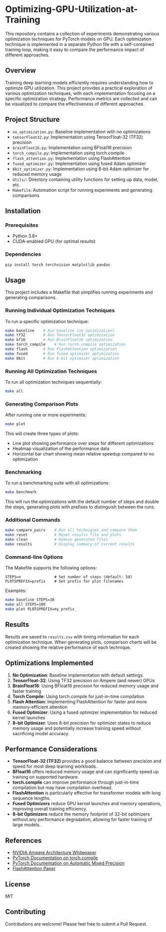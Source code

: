 # Optimizing-GPU-Utilization-at-Training

This repository contains a collection of experiments demonstrating various optimization techniques for PyTorch models on GPU. Each optimization technique is implemented in a separate Python file with a self-contained training loop, making it easy to compare the performance impact of different approaches.

## Overview

Training deep learning models efficiently requires understanding how to optimize GPU utilization. This project provides a practical exploration of various optimization techniques, with each implementation focusing on a specific optimization strategy. Performance metrics are collected and can be visualized to compare the effectiveness of different approaches.

## Project Structure

- `no_optimization.py`: Baseline implementation with no optimizations
- `tensorFloat32.py`: Implementation using TensorFloat-32 (TF32) precision
- `brainFloat16.py`: Implementation using BFloat16 precision
- `torch_compile.py`: Implementation using torch.compile
- `flash_attention.py`: Implementation using FlashAttention
- `fused_optimizer.py`: Implementation using fused Adam optimizer
- `8bit_optimizer.py`: Implementation using 8-bit Adam optimizer for reduced memory usage
- `Utils/`: Directory containing utility functions for setting up data, model, etc.
- `Makefile`: Automation script for running experiments and generating comparisons

## Installation

### Prerequisites

- Python 3.8+
- CUDA-enabled GPU (for optimal results)

### Dependencies

```bash
pip install torch torchvision matplotlib pandas
```

## Usage

This project includes a Makefile that simplifies running experiments and generating comparisons.

### Running Individual Optimization Techniques

To run a specific optimization technique:

```bash
make baseline    # Run baseline (no optimization)
make tf32        # Run TensorFloat32 optimization
make bf16        # Run BrainFloat16 optimization 
make torch_compile    # Run torch.compile optimization
make flash       # Run FlashAttention optimization
make fused       # Run fused optimizer optimization
make 8bit        # Run 8-bit optimizer optimization
```

### Running All Optimization Techniques

To run all optimization techniques sequentially:

```bash
make all
```

### Generating Comparison Plots

After running one or more experiments:

```bash
make plot
```

This will create three types of plots:
- Line plot showing performance over steps for different optimizations
- Heatmap visualization of the performance data
- Horizontal bar chart showing mean relative speedup compared to no optimization

### Benchmarking

To run a benchmarking suite with all optimizations:

```bash
make benchmark
```

This will run the optimizations with the default number of steps and double the steps, generating plots with prefixes to distinguish between the runs.

### Additional Commands

```bash
make compare_pairs    # Run all techniques and compare them
make reset            # Reset results file and plots
make clean            # Remove generated files
make results          # Display summary of current results
```

### Command-line Options

The Makefile supports the following options:

```
STEPS=n               # Set number of steps (default: 50)
PLOTSPREFIX=prefix    # Set prefix for plot filenames
```

Examples:

```bash
make baseline STEPS=30
make all STEPS=100
make plot PLOTSPREFIX=my_prefix_
```

## Results

Results are saved to `results.csv` with timing information for each optimization technique. When generating plots, comparison charts will be created showing the relative performance of each technique.

## Optimizations Implemented

1. **No Optimization**: Baseline implementation with default settings
2. **TensorFloat-32**: Using TF32 precision on Ampere (and newer) GPUs
3. **BrainFloat16**: Using BFloat16 precision for reduced memory usage and faster training
4. **Torch Compile**: Using torch.compile for just-in-time compilation
5. **Flash Attention**: Implementing FlashAttention for faster and more memory-efficient attention
6. **Fused Optimizer**: Using a fused optimizer implementation for reduced kernel launches
7. **8-bit Optimizer**: Uses 8-bit precision for optimizer states to reduce memory usage and potentially increase training speed without sacrificing model accuracy.

## Performance Considerations

- **TensorFloat-32 (TF32)** provides a good balance between precision and speed for most deep learning workloads.
- **BFloat16** offers reduced memory usage and can significantly speed up training on supported hardware.
- **torch.compile** can improve performance through just-in-time compilation but may have compilation overhead.
- **FlashAttention** is particularly effective for transformer models with long sequence lengths.
- **Fused Optimizers** reduce GPU kernel launches and memory operations, improving overall training efficiency.
- **8-bit Optimizers** reduce the memory footprint of 32-bit optimizers without any performance degradation, allowing for faster training of large models.

## References

- [NVIDIA Ampere Architecture Whitepaper](https://images.nvidia.com/aem-dam/en-zz/Solutions/data-center/nvidia-ampere-architecture-whitepaper.pdf)
- [PyTorch Documentation on torch.compile](https://pytorch.org/tutorials/intermediate/torch_compile_tutorial.html)
- [PyTorch Documentation on Automatic Mixed Precision](https://pytorch.org/docs/stable/amp.html)
- [FlashAttention Paper](https://arxiv.org/abs/2205.14135)

## License

MIT

## Contributing

Contributions are welcome! Please feel free to submit a Pull Request. 
